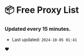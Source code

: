 # :package: Free Proxy List
### Updated every 15 minutes.

- Last updated: `2024-10-05 01:41`

:heart:
